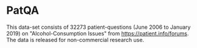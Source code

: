 # PatQA
This data-set consists of 32273 patient-questions (June 2006 to January 2019) on "Alcohol-Consumption Issues" from https://patient.info/forums.  The data is released for non-commercial research use.
